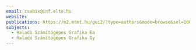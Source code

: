 ```yaml
---
email: csabix@inf.elte.hu
website: 
publications: https://m2.mtmt.hu/gui2/?type=authors&mode=browse&sel=10064002
subjects:
  - Haladó Számítógépes Grafika Ea
  - Haladó Számítógépes Grafika Gy
---
```

